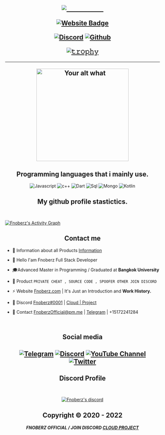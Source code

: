 <h2 align="center">

  
<p align="center">

![____________](https://user-images.githubusercontent.com/94861415/194702474-5d4f157b-81bc-40ae-9546-95c740190fdd.png)



<p align="center">

[![Website Badge](https://img.shields.io/badge/Website-Fnoberz.com-blue?style=for-the-badge)](http://fnoberz.com/)
  


  

<p align="center">
    <a href="https://discord.gg/MBTkVcJefp">
   <img alt="Discord" src="https://img.shields.io/badge/Discord-Fnoberz%230001-7289DA?style=for-the-badge&logo=discord&logoColor=7289DA&logoWidth=10&labelColor=000'"></a>  
  <a href="https://github.com/Fnoberz">
   <img alt="Github" src="https://img.shields.io/github/followers/Fnoberz?color=7289DA&logo=github&label=Followers&style=for-the-badge&logoWidth=10&labelColor=000'"></a>   
  
  
[![𝚝𝚛𝚘𝚙𝚑𝚢](https://github-profile-trophy.vercel.app/?username=Fnoberz&column=8&margin-w=10&margin-h=0&no-bg=true&no-frame=true&theme=dark_dimmed)](https://github.com/ryo-ma)

  ----


<p align="center">
<img src="https://readme-spotify-status-liart.vercel.app/api/run-spotify-status" alt="Your alt what" width="300" align/>
</p>


<h2 align="center">Programming languages that i mainly use.</h2>
<p align="center">
  <img alt="Javascript" src="https://img.shields.io/badge/-JavaScript-090909?style=for-the-badge&logo=JavaScript&logoColor=E9D54D"></a> 
  <img alt="c++" src="https://img.shields.io/badge/-C++-090909?style=for-the-badge&logo=C%2b%2b&logoColor=6296CC"></a> 
  <img alt="Dart" src="https://img.shields.io/badge/-Dart-090909?style=for-the-badge&logo=dart&logoColor=097CDB"></a>    
  <img alt="Sql" src="https://img.shields.io/badge/-Sql-090909?style=for-the-badge&logo=mysql&logoColor=00648B"></a> 
  <img alt="Mongo" src="https://img.shields.io/badge/-MongoDB-090909?style=for-the-badge&logo=MongoDB&logoColor=00648B"></a> 
  <img alt="Kotlin" src="https://img.shields.io/badge/-Kotlin-090909?style=for-the-badge&logo=Kotlin&logoColor=00648B"></a> 
</p>



<h2 align="center">My github profile stastictics.</h2>



<p align="center">
    <a href="https://github.com/Fnoberz">
        <img src="https://github-streak.herokuapp.com/Fnoberz?theme=dark" alt="" />
    </a>
</p><br>
<a href="https://github.com/Fnoberz"><img alt="Fnoberz's Activity Graph" src="https://activity-graph.herokuapp.com/graph?username=Fnoberz&bg_color=0D1117&color=eca15b&line=eca15b&point=FFFFFF&hide_border=true" /></a>
  



<h2 align="center">Contact me</h2>


- 📌 Information about all Products [Information](https://github.com/Cloud-Official/Product)

- 👋 Hello I'am Fnoberz Full Stack Developer

- 🎓Advanced Master in Programming / Graduated at **Bangkok University**

- 🛒 Product `PRIVATE CHEAT , SOURCE CODE , SPOOFER OTHER JOIN DISCORD`

- ⚡ Website [Fnoberz.com](http://fnoberz.com/) | It's Just an Introduction and **Work History.**

- 💬 Discord [Fnoberz#0001](https://discord.com/users/943374631644045363) | [Cloud | Project](https://discord.gg/MBTkVcJefp)

- 📧 Contact FnoberzOfficial@pm.me | [Telegram](https://t.me/Fnoberz) | +15172241284


</pre><br>

<h2 align="center">Social media</h2>

<h2 align="center"</h2>

[![Telegram](https://img.shields.io/badge/-Fnoberz-%23282a36?style=for-the-badge&logo=Telegram)](https://t.me/Sarnaxdm)
<a target="_blank" href="https://discord.gg/MBTkVcJefp"><img alt="Discord" src="https://img.shields.io/badge/Cloud | Project%21-%237289DA.svg?style=for-the-badge&logo=discord&logoColor=white"/></a>
[![YouTube Channel](https://img.shields.io/badge/-YouTube-%23282a36?style=for-the-badge&logoColor=ff0000&logo=YouTube)](https://www.youtube.com/channel/UCH4kNKY-dRlMu7UX1TyHcRw)
<a target="_blank" href="https://twitter.com/FnoberzOfficial"><img alt="Twitter" src="https://img.shields.io/badge/@Fnoberz-%231DA1F2.svg?style=for-the-badge&logo=Twitter&logoColor=white"/></a>


<h2 align="center">Discord Profile</h2><br>
  <p align="center">
    <a href="https://discord.com/users/943374631644045363">
        <img title="Fnoberz server discord" alt="Fnoberz's discord" src="https://discord.c99.nl/widget/theme-4/943374631644045363.png"/>
    </a>
</p>

</p>

<h2 align="center"> Copyright © 2020 - 2022  

##### <p align="center">  FNOBERZ OFFICIAL / JOIN DISCORD [CLOUD PROJECT](https://discord.gg/JUwFCGHbV4)
